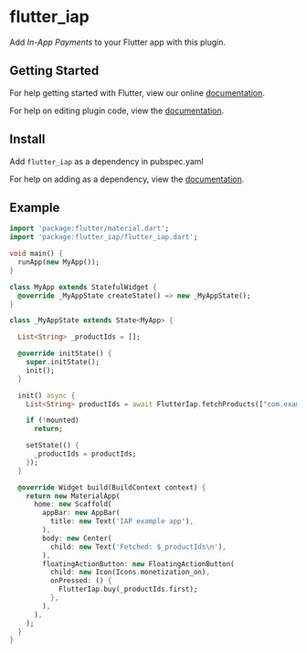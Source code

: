 # flutter_iap

Add _In-App Payments_ to your Flutter app with this plugin.

## Getting Started

For help getting started with Flutter, view our online
[documentation](http://flutter.io/).

For help on editing plugin code, view the [documentation](https://flutter.io/platform-plugins/#edit-code).

## Install

Add ```flutter_iap``` as a dependency in pubspec.yaml

For help on adding as a dependency, view the [documentation](https://flutter.io/using-packages/).

## Example
```dart
import 'package:flutter/material.dart';
import 'package:flutter_iap/flutter_iap.dart';

void main() {
  runApp(new MyApp());
}

class MyApp extends StatefulWidget {
  @override _MyAppState createState() => new _MyAppState();
}

class _MyAppState extends State<MyApp> {

  List<String> _productIds = [];

  @override initState() {
    super.initState();
    init();
  }

  init() async {
    List<String> productIds = await FlutterIap.fetchProducts(["com.example.testiap"]);

    if (!mounted)
      return;

    setState(() {
      _productIds = productIds;
    });
  }

  @override Widget build(BuildContext context) {
    return new MaterialApp(
      home: new Scaffold(
        appBar: new AppBar(
          title: new Text('IAP example app'),
        ),
        body: new Center(
          child: new Text('Fetched: $_productIds\n'),
        ),
        floatingActionButton: new FloatingActionButton(
          child: new Icon(Icons.monetization_on),
          onPressed: () {
            FlutterIap.buy(_productIds.first);
          },
        ),
      ),
    );
  }
}
```
